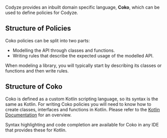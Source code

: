 
Codyze provides an inbuilt domain specific language, __Coko__, which can be used to define policies for Codyze.

## Structure of Policies

Coko policies can be split into two parts:

* Modelling the API through classes and functions.
* Writing rules that describe the expected usage of the modelled API.

When modeling a library, you will typically start by describing its classes or functions and then write rules.

## Structure of Coko

Coko is defined as a custom Kotlin scripting language, so its syntax is the same as Kotlin.
For writing Coko policies you will need to know how to create classes, interfaces and functions in Kotlin.
Please refer to the [Kotlin Documentation](https://kotlinlang.org/docs/getting-started.html) for an overview.

Syntax highlighting and code completion are available for Coko in any IDE that provides these for Kotlin.
